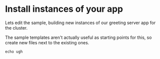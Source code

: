 # Install instances of your app

Lets edit the sample, building new instances
of our greeting server app for the cluster.

The sample templates aren't actually useful
as starting points for this, so create new
files next to the existing ones.

<!-- @hey  @test -->
```
echo ugh
```
